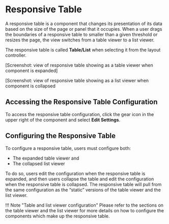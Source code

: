 # Responsive Table

A responsive table is a component that changes its presentation of its data based on the size of the page or panel that it occupies. When a user drags the boundaries of a responsive table to smaller than a given threshold or resizes the page, the view switches from a table viewer to a list viewer.

The responsive table is called **Table/List** when selecting it from the layout controller.

[Screenshot: view of responsive table showing as a table viewer when component is expanded]

[Screenshot: view of responsive table showing as a list viewer when component is collapsed

## Accessing the Responsive Table Configuration

To access the responsive table configuration, click the gear icon in the upper right of the component and select **Edit Settings**.

## Configuring the Responsive Table

To configure a responsive table, users must configure both:

* The expanded table viewer and 
* The collapsed list viewer

To do so, users edit the configuration when the responsive table is expanded, and then users collapse the table and edit the configuration when the responsive table is collapsed. The responsive table will pull from the same configuration as the “static” versions of the table viewer and the list viewer.

!!! Note "Table and list viewer configuration"
    Please refer to the sections on the table viewer and the list viewer for more details on how to configure the components which make up the responsive table.
